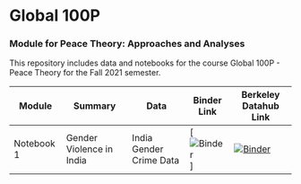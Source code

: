 # Global 100P 

### Module for Peace Theory: Approaches and Analyses

This repository includes data and notebooks for the course Global 100P - Peace Theory for the Fall 2021 semester.  

| Module | Summary                                                               | Data                                                   | Binder Link          |Berkeley Datahub Link          |
|----------|-----------------------------------------------------------------------|--------------------------------------------------------|------------------------|------------------------|
| Notebook 1  | Gender Violence in India             | India Gender Crime Data | [![Binder](https://mybinder.org/v2/gh/ds-modules/global-fa21/main?labpath=%2Fnotebook-1%2Findia_gender_violence.ipynb)] | [![Binder](https://img.shields.io/badge/Launch-UCB%20Datahub-blue.svg)](https://datahub.berkeley.edu/hub/user-redirect/git-pull?repo=https%3A%2F%2Fgithub.com%2Fds-modules%2Fglobal-fa21&branch=main&urlpath=tree%2Fglobal-fa21%2Fnotebook-1%2Findia_gender_violence.ipynb) |
